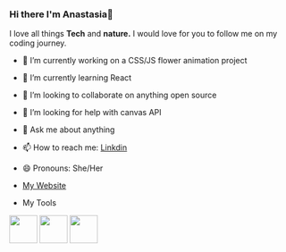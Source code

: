 ### Hi there I'm Anastasia👋

I love all things **Tech** and **nature.**  I would love for you to follow me on my coding journey.



- 🔭 I’m currently working on a CSS/JS flower animation project
- 🌱 I’m currently learning React
- 👯 I’m looking to collaborate on anything open source
- 🤔 I’m looking for help with canvas API
- 💬 Ask me about anything
- 📫 How to reach me: [Linkdin](https://www.linkedin.com/in/anastasiasirman/)
- 😄 Pronouns: She/Her
- [My Website](https://anastasiasirman.com/)

- My Tools
<img src="https://anastasiasirman.com/images/css.png" width="50" height="50" /> 
<img src="https://anastasiasirman.com/images/jslogo.svg)" width="50" height="50" /> 
<img src="https://anastasiasirman.com/images/html5.webp" width="50" height="50" /> 


